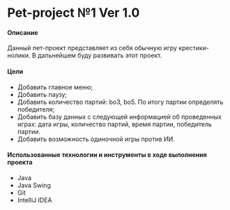 # Pet-project №1 Ver 1.0
#### Описание
Данный пет-проект представляет из себя обычную игру крестики-нолики. В дальнейшем буду развивать этот проект.
#### Цели
* Добавить главное меню;
* Добавить паузу;
* Добавить количество партий: bo3, bo5. По итогу партии определять победителя;
* Добавить базу данных с следующей информацией об проведенных играх: дата игры, количество партий, время партии, победитель партии.
* Добавить возможность одиночной игры против ИИ.

#### Использованные технологии и инструменты в ходе выполнения проекта
* Java
* Java Swing
* Git
* IntelliJ IDEA
